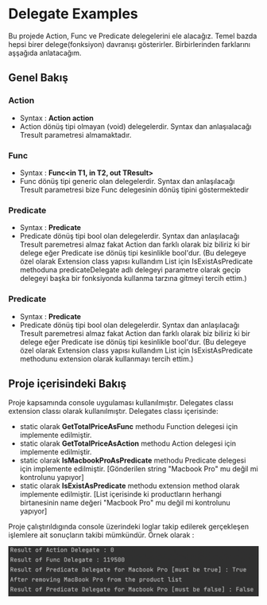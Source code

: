 # Delegate Examples
Bu projede Action, Func ve Predicate delegelerini ele alacağız. Temel bazda hepsi birer delege(fonksiyon) davranışı gösterirler. Birbirlerinden farklarını aşşağıda anlatacağım.

## Genel Bakış

### Action
- Syntax : **Action<T> action**
- Action dönüş tipi olmayan (void) delegelerdir. Syntax dan anlaşıalacağı Tresult parametresi almamaktadır.

### Func
- Syntax : **Func<in T1, in T2, out TResult>**
- Func dönüş tipi generic olan delegelerdir. Syntax dan anlaşılacağı Tresult parametresi bize Func delegesinin dönüş tipini göstermektedir


### Predicate
- Syntax : **Predicate<T>**
- Predicate dönüş tipi bool olan delegelerdir. Syntax dan anlaşılacağı Tresult paremetresi almaz fakat Action dan farklı olarak biz biliriz ki bir delege eğer Predicate ise dönüş tipi kesinlikle bool'dur. (Bu delegeye özel olarak Extension class yapısı kullandım List<Product> için IsExistAsPredicate methoduna predicateDelegate adlı delegeyi parametre olarak geçip delegeyi başka bir fonksiyonda kullanma tarzına gitmeyi tercih ettim.)

### Predicate
- Syntax : **Predicate<T>**
- Predicate dönüş tipi bool olan delegelerdir. Syntax dan anlaşılacağı Tresult paremetresi almaz fakat Action dan farklı olarak biz biliriz ki bir delege eğer Predicate ise dönüş tipi kesinlikle bool'dur. (Bu delegeye özel olarak Extension class yapısı kullandım List<Product> için IsExistAsPredicate methodunu extension olarak kullanmayı tercih ettim.)

## Proje içerisindeki Bakış
Proje kapsamında console uygulaması kullanılmıştır. Delegates classı extension classı olarak kullanılmıştır. Delegates classı içerisinde:
- static olarak __GetTotalPriceAsFunc__ methodu Function delegesi için implemente edilmiştir.
- static olarak __GetTotalPriceAsAction__ methodu Action delegesi için implemente edilmiştir.
- static olarak __IsMacbookProAsPredicate__ methodu Predicate delegesi için implemente edilmiştir. [Gönderilen string "Macbook Pro" mu değil mi kontrolunu yapıyor]
- static olarak __IsExistAsPredicate__ methodu extension method olarak implemente edilmiştir. [List<Products> içerisinde ki productların herhangi birtanesinin name değeri "Macbook Pro" mu değil mi kontrolunu yapıyor]


Proje çalıştırıldıgında console üzerindeki loglar takip edilerek gerçekleşen işlemlere ait sonuçların takibi mümkündür. Örnek olarak : 

![Delegate Example](delegateExample.png)
